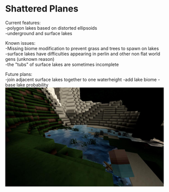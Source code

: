 Shattered Planes
=======================


Current features:  
-polygon lakes based on distorted ellipsoids  
-underground and surface lakes  

Known issues:  
-Missing biome modification to prevent grass and trees to spawn on lakes  
-surface lakes have difficulties appearing in perlin and other non flat world gens (unknown reason)  
-the "tubs" of surface lakes are sometimes incomplete  

Future plans:  
-join adjacent surface lakes together to one waterheight
-add lake biome
-base lake probability
![sc1](/images/itssomething.jpg)

